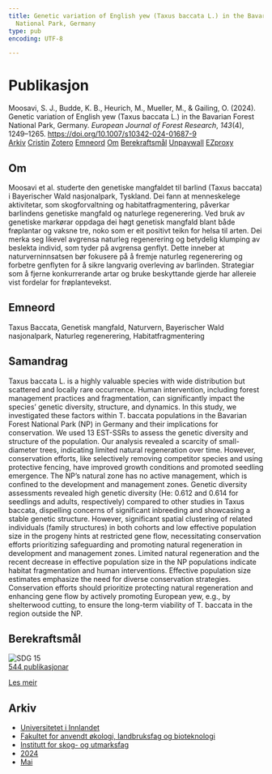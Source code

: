 ```yaml
---
title: Genetic variation of English yew (Taxus baccata L.) in the Bavarian Forest
  National Park, Germany
type: pub
encoding: UTF-8

---
```

<h1>Publikasjon</h1>
<article id="csl-bib-container-B8ENM3DL" class="csl-bib-container">
  <div class="csl-bib-body"> <div class="csl-entry">Moosavi, S. J., Budde, K. B., Heurich, M., Mueller, M., &#38; Gailing, O. (2024). Genetic variation of English yew (Taxus baccata L.) in the Bavarian Forest National Park, Germany. <i>European Journal of Forest Research</i>, <i>143</i>(4), 1249–1265. <a href="https://doi.org/10.1007/s10342-024-01687-9">https://doi.org/10.1007/s10342-024-01687-9</a></div> </div>
  <div class="csl-bib-buttons">
    <a href="#taxonomy-article-B8ENM3DL" alt="archive" class="csl-bib-button">Arkiv</a>
    <a href="https://app.cristin.no/results/show.jsf?id=2268280" alt="Cristin" class="csl-bib-button">Cristin</a>
    <a href="http://zotero.org/groups/5881554/items/B8ENM3DL" alt="Zotero" class="csl-bib-button">Zotero</a>
    <a href="#keywords-article-B8ENM3DL" alt="keywords" class="csl-bib-button">Emneord</a>
    <a href="#about-article-B8ENM3DL" alt="about_pub" class="csl-bib-button">Om</a>
    <a href="#sdg-article-B8ENM3DL" alt="sdg" class="csl-bib-button">Berekraftsmål</a>
    <a href="https://link.springer.com/content/pdf/10.1007/s10342-024-01687-9.pdf" alt="Unpaywall" class="csl-bib-button">Unpaywall</a>
    <a href="https://link.springer.com/content/pdf/10.1007/s10342-024-01687-9.pdf" alt="EZproxy" class="csl-bib-button">EZproxy</a>
  </div>
  <div id="csl-bib-meta-container-B8ENM3DL"></div>
</article>
<div id="csl-bib-meta-B8ENM3DL" class="csl-bib-meta">
  <article id="about-article-B8ENM3DL" class="about_pub-article">
    <h1>Om</h1>
    Moosavi et al. studerte den genetiske mangfaldet til barlind (Taxus baccata) i Bayerischer Wald nasjonalpark, Tyskland. Dei fann at menneskelege aktivitetar, som skogforvaltning og habitatfragmentering, påverkar barlindens genetiske mangfald og naturlege regenerering. Ved bruk av genetiske markørar oppdaga dei høgt genetisk mangfald blant både frøplantar og vaksne tre, noko som er eit positivt teikn for helsa til arten. Dei merka seg likevel avgrensa naturleg regenerering og betydelig klumping av beslekta individ, som tyder på avgrensa genflyt. Dette inneber at naturverninnsatsen bør fokusere på å fremje naturleg regenerering og forbetre genflyten for å sikre langvarig overleving av barlinden. Strategiar som å fjerne konkurrerande artar og bruke beskyttande gjerde har allereie vist fordelar for frøplantevekst.
  </article>
  <article id="keywords-article-B8ENM3DL" class="keywords-article">
    <h1>Emneord</h1>
    Taxus Baccata, Genetisk mangfald, Naturvern, Bayerischer Wald nasjonalpark, Naturleg regenerering, Habitatfragmentering
  </article>
  <article id="abstract-article-B8ENM3DL" class="abstract-article">
    <h1>Samandrag</h1>
    Taxus baccata L. is a highly valuable species with wide distribution but scattered and locally rare occurrence. Human intervention, including forest management practices and fragmentation, can significantly impact the species’ genetic diversity, structure, and dynamics. In this study, we investigated these factors within T. baccata populations in the Bavarian Forest National Park (NP) in Germany and their implications for conservation. We used 13 EST-SSRs to assess the genetic diversity and structure of the population. Our analysis revealed a scarcity of small-diameter trees, indicating limited natural regeneration over time. However, conservation efforts, like selectively removing competitor species and using protective fencing, have improved growth conditions and promoted seedling emergence. The NP’s natural zone has no active management, which is confined to the development and management zones. Genetic diversity assessments revealed high genetic diversity (He: 0.612 and 0.614 for seedlings and adults, respectively) compared to other studies in Taxus baccata, dispelling concerns of significant inbreeding and showcasing a stable genetic structure. However, significant spatial clustering of related individuals (family structures) in both cohorts and low effective population size in the progeny hints at restricted gene flow, necessitating conservation efforts prioritizing safeguarding and promoting natural regeneration in development and management zones. Limited natural regeneration and the recent decrease in effective population size in the NP populations indicate habitat fragmentation and human interventions. Effective population size estimates emphasize the need for diverse conservation strategies. Conservation efforts should prioritize protecting natural regeneration and enhancing gene flow by actively promoting European yew, e.g., by shelterwood cutting, to ensure the long-term viability of T. baccata in the region outside the NP.
  </article>
  <article id="sdg-article-B8ENM3DL" class="sdg-article">
    <h1>Berekraftsmål</h1>
    <div class="sdg-container"><div id="sdg15" class="sdg">
        <img src="{{< params subfolder >}}images/sdg/sdg15_nn.png" class="image" alt="SDG 15">
        <div class="sdg-overlay">
          <a href="{{< params subfolder >}}nn/archive/?sdg=15#archive" class="sdg-publication-count"><span>544</span> publikasjonar</a>
          <p><a href="https://fn.no/om-fn/fns-baerekraftsmaal/livet-paa-land?lang=nno-NO" class="sdg-read-more">Les meir</a></p>
        </div>
      </div></div>
  </article>
  <article id="taxonomy-article-B8ENM3DL" class="taxonomy-article">
    <h1>Arkiv</h1>
    <ul>
      <li><a href="{{< params subfolder >}}nn/archive/?key=3DCRN523">Universitetet i Innlandet</a></li>
      <li><a href="{{< params subfolder >}}nn/archive/?key=T77LXH6D">Fakultet for anvendt økologi, landbruksfag og bioteknologi</a></li>
      <li><a href="{{< params subfolder >}}nn/archive/?key=7TRARPE3">Institutt for skog- og utmarksfag</a></li>
      <li><a href="{{< params subfolder >}}nn/archive/?key=A4XX8HDP">2024</a></li>
      <li><a href="{{< params subfolder >}}nn/archive/?key=2IXDX4YB">Mai</a></li>
    </ul>
  </article>
</div>
